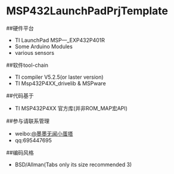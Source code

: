 # MSP432LaunchPadPrjTemplate
##硬件平台

* TI LaunchPad MSP—_EXP432P401R
* Some Arduino Modules
* various sensors

##软件tool-chain

* TI compiler V5.2.5(or laster version)
* TI Msp432P4XX_drivelib & MSPware

##代码基于

* TI MSP432P4XX 官方库(并非ROM_MAP宏API)

##参与请联系管理
* weibo:[@墨墨无闻小蛋塔](http://weibo.com/toycc2h)
* qq:695447695

##编码风格
* BSD/Allman(Tabs only its size recommended 3)
